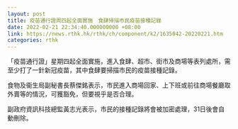 ```yaml
---
layout: post
title: 疫苗通行證周四起全面實施　食肆掃描市民疫苗接種記錄
date: 2022-02-21 22:34:40.000000000 +08:00
link: https://news.rthk.hk/rthk/ch/component/k2/1635042-20220221.htm
categories: rthk
---
```


「疫苗通行證」星期四起全面實施，進入食肆、超市、街市及商場等表列處所，需至少打了一針新冠疫苗，其中食肆要掃描市民的疫苗接種記錄。

食物及衞生局副秘書長蔡傑銘表示，市民進入商場回家、上下班或前往商場餐廳取外賣等的情況，可獲豁免，但要視乎是否合理。

副政府資訊科技總監黃志光表示，市民的接種記錄將會被加密處理，31日後會自動刪除。
